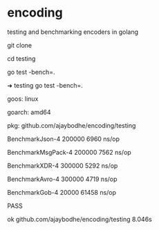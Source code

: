 # encoding
testing and benchmarking encoders in golang

git clone

cd testing

go test -bench=.


➜  testing go test -bench=.

goos: linux

goarch: amd64

pkg: github.com/ajaybodhe/encoding/testing

BenchmarkJson-4      	  200000	      6960 ns/op

BenchmarkMsgPack-4   	  200000	      7562 ns/op

BenchmarkXDR-4       	  300000	      5292 ns/op

BenchmarkAvro-4      	  300000	      4719 ns/op

BenchmarkGob-4       	   20000	     61458 ns/op

PASS

ok  	github.com/ajaybodhe/encoding/testing	8.046s



